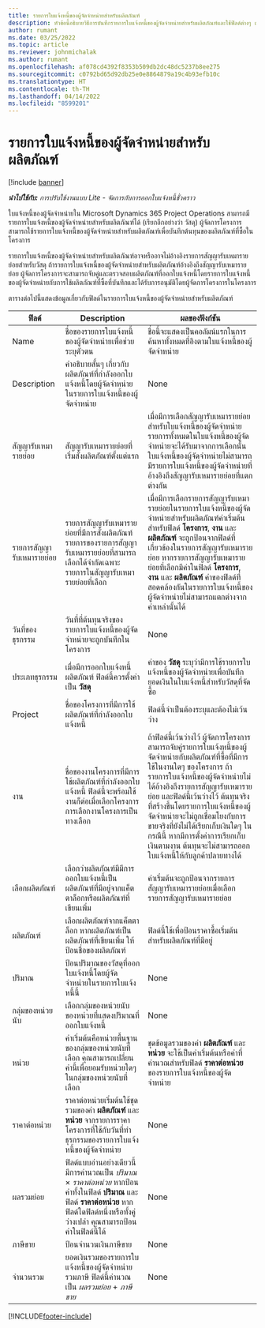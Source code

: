 ```yaml
---
title: รายการใบแจ้งหนี้ของผู้จัดจำหน่ายสำหรับผลิตภัณฑ์
description: หัวข้อนี้อธิบายวิธีการบันทึกรายการใบแจ้งหนี้ของผู้จัดจำหน่ายสำหรับผลิตภัณฑ์และใช้ฟิลด์ต่างๆ เพื่อบันทึกการซื้อผลิตภัณฑ์จากผู้จัดจำหน่าย
author: rumant
ms.date: 03/25/2022
ms.topic: article
ms.reviewer: johnmichalak
ms.author: rumant
ms.openlocfilehash: af078cd4392f8353b509db2dc48dc5237b8ee275
ms.sourcegitcommit: c0792bd65d92db25e0e8864879a19c4b93efb10c
ms.translationtype: HT
ms.contentlocale: th-TH
ms.lasthandoff: 04/14/2022
ms.locfileid: "8599201"
---
```

# <a name="vendor-invoice-lines-for-products"></a>รายการใบแจ้งหนี้ของผู้จัดจำหน่ายสำหรับผลิตภัณฑ์

[!include [banner](../../includes/dataverse-preview.md)]

_**นำไปใช้กับ:** การปรับใช้งานแบบ Lite - จัดการกับการออกใบแจ้งหนี้ชั่วคราว_

ใบแจ้งหนี้ของผู้จัดจำหน่ายใน Microsoft Dynamics 365 Project Operations สามารถมีรายการใบแจ้งหนี้ของผู้จัดจำหน่ายสำหรับผลิตภัณฑ์ได้ (เรียกอีกอย่างว่า วัสดุ) ผู้จัดการโครงการสามารถใช้รายการใบแจ้งหนี้ของผู้จัดจำหน่ายสำหรับผลิตภัณฑ์เพื่อบันทึกต้นทุนของผลิตภัณฑ์ที่ซื้อในโครงการ

รายการใบแจ้งหนี้ของผู้จัดจำหน่ายสำหรับผลิตภัณฑ์อาจหรืออาจไม่อ้างอิงรายการสัญญารับเหมารายย่อยสำหรับวัสดุ ถ้ารายการใบแจ้งหนี้ของผู้จัดจำหน่ายสำหรับผลิตภัณฑ์อ้างอิงถึงสัญญารับเหมารายย่อย ผู้จัดการโครงการจะสามารถจับคู่และตรวจสอบผลิตภัณฑ์ที่ออกใบแจ้งหนี้โดยรายการใบแจ้งหนี้ของผู้จัดจำหน่ายกับการใช้ผลิตภัณฑ์ที่ซื้อที่บันทึกและได้รับการอนุมัติโดยผู้จัดการโครงการในโครงการ

ตารางต่อไปนี้แสดงข้อมูลเกี่ยวกับฟิลด์ในรายการใบแจ้งหนี้ของผู้จัดจำหน่ายสำหรับผลิตภัณฑ์

| ฟิลด์ | Description | ผลของฟังก์ชัน |
| --- | --- | --- |
| Name | ชื่อของรายการใบแจ้งหนี้ของผู้จัดจำหน่ายเพื่อช่วยระบุตัวตน | ชื่อนี้จะแสดงเป็นคอลัมน์แรกในการค้นหาทั้งหมดที่อิงตามใบแจ้งหนี้ของผู้จัดจำหน่าย |
| Description | คำอธิบายสั้นๆ เกี่ยวกับผลิตภัณฑ์ที่กำลังออกใบแจ้งหนี้โดยผู้จัดจำหน่ายในรายการใบแจ้งหนี้ของผู้จัดจำหน่าย | None |
| สัญญารับเหมารายย่อย | สัญญารับเหมารายย่อยที่เริ่มสั่งผลิตภัณฑ์ตั้งแต่แรก | เมื่อมีการเลือกสัญญารับเหมารายย่อยสำหรับใบแจ้งหนี้ของผู้จัดจำหน่าย รายการทั้งหมดในใบแจ้งหนี้ของผู้จัดจำหน่ายจะได้รับมาจากการเลือกนั้น ใบแจ้งหนี้ของผู้จัดจำหน่ายไม่สามารถมีรายการใบแจ้งหนี้ของผู้จัดจำหน่ายที่อ้างอิงถึงสัญญารับเหมารายย่อยที่แตกต่างกัน |
| รายการสัญญารับเหมารายย่อย | รายการสัญญารับเหมารายย่อยที่มีการสั่งผลิตภัณฑ์ รายการของรายการสัญญารับเหมารายย่อยที่สามารถเลือกได้จำกัดเฉพาะรายการในสัญญารับเหมารายย่อยที่เลือก | เมื่อมีการเลือกรายการสัญญารับเหมารายย่อยในรายการใบแจ้งหนี้ของผู้จัดจำหน่ายสำหรับผลิตภัณฑ์ค่าเริ่มต้นสำหรับฟิลด์ **โครงการ**, **งาน** และ **ผลิตภัณฑ์** จะถูกป้อนจากฟิลด์ที่เกี่ยวข้องในรายการสัญญารับเหมารายย่อย หากรายการสัญญารับเหมารายย่อยที่เลือกมีค่าในฟิลด์ **โครงการ**, **งาน** และ **ผลิตภัณฑ์** ค่าของฟิลด์ที่สอดคล้องกันในรายการใบแจ้งหนี้ของผู้จัดจำหน่ายไม่สามารถแตกต่างจากค่าเหล่านั้นได้ |
| วันที่ของธุรกรรม | วันที่ที่ต้นทุนจริงของรายการใบแจ้งหนี้ของผู้จัดจำหน่ายจะถูกบันทึกในโครงการ | None|
| ประเภทธุรกรรม | เมื่อมีการออกใบแจ้งหนี้ผลิตภัณฑ์ ฟิลด์นี้ควรตั้งค่าเป็น **วัสดุ** | ค่าของ **วัสดุ** ระบุว่ามีการใช้รายการใบแจ้งหนี้ของผู้จัดจำหน่ายเพื่อบันทึกยอดเงินในใบแจ้งหนี้สำหรับวัสดุที่จัดซื้อ |
| Project | ชื่อของโครงการที่มีการใช้ผลิตภัณฑ์ที่กำลังออกใบแจ้งหนี้ | ฟิลด์นี้จำเป็นต้องระบุและต้องไม่เว้นว่าง |
| งาน | ชื่อของงานโครงการที่มีการใช้ผลิตภัณฑ์ที่กำลังออกใบแจ้งหนี้ ฟิลด์นี้จะพร้อมใช้งานก็ต่อเมื่อเลือกโครงการ การเลือกงานโครงการเป็นทางเลือก | ถ้าฟิลด์นี้เว้นว่างไว้ ผู้จัดการโครงการสามารถจับคู่รายการใบแจ้งหนี้ของผู้จัดจำหน่ายกับผลิตภัณฑ์ที่ซื้อที่มีการใช้ในงานใดๆ ของโครงการ ถ้ารายการใบแจ้งหนี้ของผู้จัดจำหน่ายไม่ได้อ้างอิงถึงรายการสัญญารับเหมารายย่อย และฟิลด์นี้เว้นว่างไว้ ต้นทุนจริงที่สร้างขึ้นโดยรายการใบแจ้งหนี้ของผู้จัดจำหน่ายจะไม่ถูกเชื่อมโยงกับการขายจริงที่ยังไม่ได้เรียกเก็บเงินใดๆ ในกรณีนี้ หากมีการตั้งค่าการเรียกเก็บเงินตามงาน ต้นทุนจะไม่สามารถออกใบแจ้งหนี้ให้กับลูกค้าปลายทางได้ |
| เลือกผลิตภัณฑ์ | เลือกว่าผลิตภัณฑ์มีมีการออกใบแจ้งหนี้เป็นผลิตภัณฑ์ที่มีอยู่จากแค็ตตาล็อกหรือผลิตภัณฑ์ที่เขียนเพิ่ม | ค่าเริ่มต้นจะถูกป้อนจากรายการสัญญารับเหมารายย่อยเมื่อเลือกรายการสัญญารับเหมารายย่อย |
| ผลิตภัณฑ์ | เลือกผลิตภัณฑ์จากแค็ตตาล็อก หากผลิตภัณฑ์เป็นผลิตภัณฑ์ที่เขียนเพิ่ม ให้ป้อนชื่อของผลิตภัณฑ์ | ฟิลด์นี้ใช้เพื่อป้อนราคาซื้อเริ่มต้นสำหรับผลิตภัณฑ์ที่มีอยู่ |
| ปริมาณ | ป้อนปริมาณของวัสดุที่ออกใบแจ้งหนี้โดยผู้จัดจำหน่ายในรายการใบแจ้งหนี้นี้ | None |
| กลุ่มของหน่วยนับ | เลือกกลุ่มของหน่วยนับของหน่วยที่แสดงปริมาณที่ออกใบแจ้งหนี้ | None |
| หน่วย | ค่าเริ่มต้นคือหน่วยพื้นฐานของกลุ่มของหน่วยนับที่เลือก คุณสามารถเปลี่ยนค่านี้เพื่อยอมรับหน่วยใดๆ ในกลุ่มของหน่วยนับที่เลือก | ชุดข้อมูลรวมของค่า **ผลิตภัณฑ์** และ **หน่วย** จะใช้เป็นค่าเริ่มต้นหรือค่าที่คำนวณสำหรับฟิลด์ **ราคาต่อหน่วย** ของรายการใบแจ้งหนี้ของผู้จัดจำหน่าย |
| ราคาต่อหน่วย | ราคาต่อหน่วยเริ่มต้นใช้ชุดรวมของค่า **ผลิตภัณฑ์** และ **หน่วย** จากรายการราคาโครงการที่ใช้กับวันที่ทำธุรกรรมของรายการใบแจ้งหนี้ของผู้จัดจำหน่าย | None |
| ผลรวมย่อย | ฟิลด์แบบอ่านอย่างเดียวนี้มีการคำนวณเป็น *ปริมาณ* &times; *ราคาต่อหน่วย*  หากป้อนค่าทั้งในฟิลด์ **ปริมาณ** และฟิลด์ **ราคาต่อหน่วย** หากฟิลด์ใดฟิลด์หนึ่งหรือทั้งคู่ว่างเปล่า คุณสามารถป้อนค่าในฟิลด์นี้ได้ | None |
| ภาษีขาย | ป้อนจำนวนเงินภาษีขาย | None |
| จำนวนรวม | ยอดเงินรวมของรายการใบแจ้งหนี้ของผู้จัดจำหน่าย รวมภาษี ฟิลด์นี้คำนวณเป็น *ผลรวมย่อย* + *ภาษีขาย* | None |

[!INCLUDE[footer-include](../../includes/footer-banner.md)]
